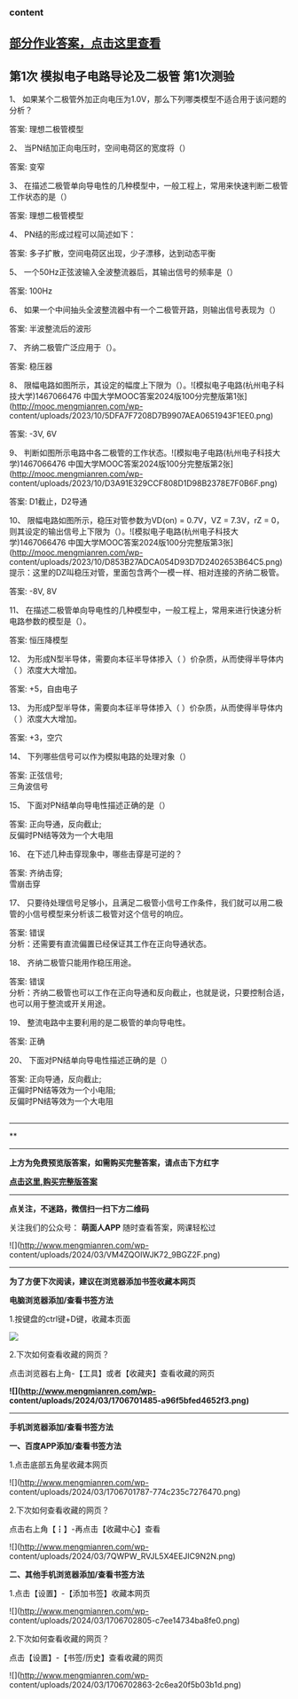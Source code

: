 ### content

## [部分作业答案，点击这里查看](http://mooc.mengmianren.com/mooc/335818.html)

## 第1次 模拟电子电路导论及二极管 第1次测验

1、 如果某个二极管外加正向电压为1.0V，那么下列哪类模型不适合用于该问题的分析？

答案: 理想二极管模型  

2、 当PN结加正向电压时，空间电荷区的宽度将（）

答案: 变窄

3、 在描述二极管单向导电性的几种模型中，一般工程上，常用来快速判断二极管工作状态的是（）

答案: 理想二极管模型

4、 PN结的形成过程可以简述如下：

答案: 多子扩散，空间电荷区出现，少子漂移，达到动态平衡

5、 一个50Hz正弦波输入全波整流器后，其输出信号的频率是（）

答案: 100Hz

6、 如果一个中间抽头全波整流器中有一个二极管开路，则输出信号表现为（）

答案: 半波整流后的波形

7、 齐纳二极管广泛应用于（）。

答案: 稳压器

8、 限幅电路如图所示，其设定的幅度上下限为（）。![模拟电子电路\(杭州电子科技大学\)1467066476
中国大学MOOC答案2024版100分完整版第1张](http://mooc.mengmianren.com/wp-
content/uploads/2023/10/5DFA7F7208D7B9907AEA0651943F1EE0.png)

答案: -3V, 6V

9、 判断如图所示电路中各二极管的工作状态。![模拟电子电路\(杭州电子科技大学\)1467066476
中国大学MOOC答案2024版100分完整版第2张](http://mooc.mengmianren.com/wp-
content/uploads/2023/10/D3A91E329CCF808D1D98B2378E7F0B6F.png)

答案: D1截止，D2导通

10、 限幅电路如图所示，稳压对管参数为VD(on) = 0.7V，VZ = 7.3V，rZ =
0，则其设定的输出信号上下限为（）。![模拟电子电路\(杭州电子科技大学\)1467066476
中国大学MOOC答案2024版100分完整版第3张](http://mooc.mengmianren.com/wp-
content/uploads/2023/10/D853B27ADCA054D93D7D2402653B64C5.png)提示：这里的DZ叫稳压对管，里面包含两个一模一样、相对连接的齐纳二极管。

答案: -8V, 8V

11、 在描述二极管单向导电性的几种模型中，一般工程上，常用来进行快速分析电路参数的模型是（）。

答案: 恒压降模型

12、 为形成N型半导体，需要向本征半导体掺入（ ）价杂质，从而使得半导体内（ ）浓度大大增加。

答案: +5，自由电子

13、 为形成P型半导体，需要向本征半导体掺入（ ）价杂质，从而使得半导体内（ ）浓度大大增加。

答案: +3，空穴

14、 下列哪些信号可以作为模拟电路的处理对象（）

答案: 正弦信号;  
三角波信号

15、 下面对PN结单向导电性描述正确的是（）

答案: 正向导通，反向截止;  
反偏时PN结等效为一个大电阻

16、 在下述几种击穿现象中，哪些击穿是可逆的？

答案: 齐纳击穿;  
雪崩击穿

17、 只要待处理信号足够小，且满足二极管小信号工作条件，我们就可以用二极管的小信号模型来分析该二极管对这个信号的响应。

答案: 错误  
分析：还需要有直流偏置已经保证其工作在正向导通状态。

18、 齐纳二极管只能用作稳压用途。

答案: 错误  
分析：齐纳二极管也可以工作在正向导通和反向截止，也就是说，只要控制合适，也可以用于整流或开关用途。

19、 整流电路中主要利用的是二极管的单向导电性。

答案: 正确

20、 下面对PN结单向导电性描述正确的是（）

答案: 正向导通，反向截止;  
正偏时PN结等效为一个小电阻;  
反偏时PN结等效为一个大电阻

##

* * *

**

* * *

**上方为免费预览版答案，如需购买完整答案，请点击下方红字**

[**点击这里,购买完整版答案**](http://mooc.mengmianren.com/mooc/335504.html)

* * *

**点关注，不迷路，微信扫一扫下方二维码**

关注我们的公众号： **萌面人APP** 随时查看答案，网课轻松过

![](http://www.mengmianren.com/wp-
content/uploads/2024/03/VM4ZQOIWJK72_9BGZ2F.png)

* * *

**为了方便下次阅读，建议在浏览器添加书签收藏本网页**

**电脑浏览器添加/查看书签方法**

1.按键盘的ctrl键+D键，收藏本页面

![](http://www.mengmianren.com/wp-content/uploads/2024/03/AF9T_JKKHAJN.png)

2.下次如何查看收藏的网页？

点击浏览器右上角-【工具】或者【收藏夹】查看收藏的网页

**![](http://www.mengmianren.com/wp-
content/uploads/2024/03/1706701485-a96f5bfed4652f3.png)**

* * *

**手机浏览器添加/查看书签方法**

**一、百度APP添加/查看书签方法**

1.点击底部五角星收藏本网页

![](http://www.mengmianren.com/wp-
content/uploads/2024/03/1706701787-774c235c7276470.png)

2.下次如何查看收藏的网页？

点击右上角【┇】-再点击【收藏中心】查看

![](http://www.mengmianren.com/wp-
content/uploads/2024/03/7QWPW_RVJL5X4EEJIC9N2N.png)

**二、其他手机浏览器添加/查看书签方法**

1.点击【设置】-【添加书签】收藏本网页

![](http://www.mengmianren.com/wp-
content/uploads/2024/03/1706702805-c7ee14734ba8fe0.png)

2.下次如何查看收藏的网页？

点击【设置】-【书签/历史】查看收藏的网页

![](http://www.mengmianren.com/wp-
content/uploads/2024/03/1706702863-2c6ea20f5b03b1d.png)

